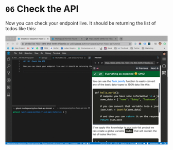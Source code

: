 # `06` Check the API

Now you can check your endpoint live.  It should be returning the list of todos like this:

![check live todos](../../assets/return_todos.gif?raw=true)
